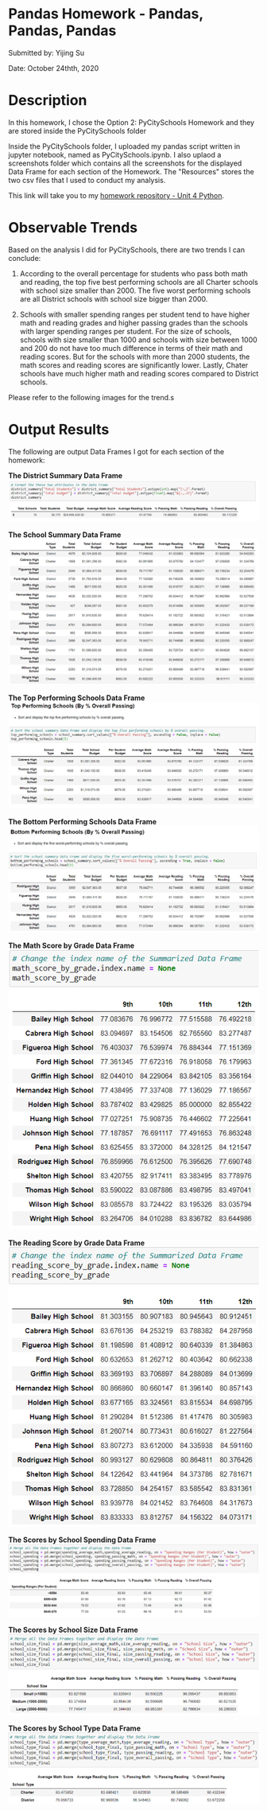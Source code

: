 # **Pandas Homework - Pandas, Pandas, Pandas**

Submitted by: Yijing Su

Date: October 24thth, 2020


# **Description** 

In this homework, I chose the Option 2: PyCitySchools Homework and they are stored inside the PyCitySchools folder

Inside the PyCitySchools folder, I uploaded my pandas script written in jupyter notebook, named as PyCitySchools.ipynb. I also uplaod a screenshots folder which contains all the screenshots for the displayed Data Frame for each section of the Homework. The "Resources" stores the two csv files that I used to conduct my analysis. 

This link will take you to my [homework repository - Unit 4 Python](https://github.com/Dearsu520/databootcamp-homework/tree/master/Unit%204%20-%20Pandas/PyCitySchools).

# **Observable Trends** 
Based on the analysis I did for PyCitySchools, there are two trends I can conclude:

1. According to the overall percentage for students who pass both math and reading, the top five best performing schools are all Charter schools with school size smaller than 2000. The five worst performing schools are all District schools with school size bigger than 2000. 


2. Schools with smaller spending ranges per student tend to have higher math and reading grades and higher passing grades than the schools with larger spending ranges per student. For the size of schools, schools with size smaller than 1000 and schools with size between 1000 and 200 do not have too much difference in terms of their math and reading scores. But for the schools with more than 2000 students, the math scores and reading scores are significantly lower. Lastly, Chater schools have much higher math and reading scores compared to District schools.

Please refer to the following images for the trend.s

# **Output Results** 
The following are output Data Frames I got for each section of the homework:

**The District Summary Data Frame**
![The District Summary Data Frame](Screenshots/District_Summary.PNG)


**The School Summary Data Frame**
![The School Summary Data Frame](Screenshots/School_Summary.PNG)


**The Top Performing Schools Data Frame**
![The Top Performing Schools Data Frame](Screenshots/Top_Performing_Schools.PNG)


**The Bottom Performing Schools Data Frame**
![The Bottom Performing Schools Data Frame](Screenshots/Bottom_Performing_Schools.PNG)


**The Math Score by Grade Data Frame**
![The Math Score by Grade Data Frame](Screenshots/Math_Score_by_Grade.PNG)


**The Reading Score by Grade Data Frame**
![The Reading Score by Grade Data Frame](Screenshots/Reading_Score_by_Grade.PNG)


**The Scores by School Spending Data Frame**
![The Scores by School Spending Data Frame](Screenshots/Scores_by_School_Spending.PNG)


**The Scores by School Size Data Frame**
![The Scores by School Size Data Frame](Screenshots/Scores_by_School_Size.PNG)


**The Scores by School Type Data Frame**
![The Scores by School Type Data Frame](Screenshots/Scores_by_School_Type.PNG)